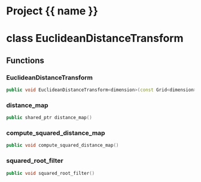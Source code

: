 <script setup>
import {useRoute} from 'vitepress'
const {path} = useRoute()
const tokens = path.split('/')
const words = tokens[2].split('-');
for (let i = 0; i < words.length; i++) {
    words[i] = words[i].charAt(0).toUpperCase() + words[i].slice(1);
    words[i] = words[i].replace('geode', 'Geode')
}
const name = words.join('-');
</script>
# Project {{ name }}

# class EuclideanDistanceTransform


## Functions

### EuclideanDistanceTransform

```cpp
public void EuclideanDistanceTransform<dimension>(const Grid<dimension> & grid, absl::Span<const Index> grid_cell_id, string_view distance_map_name)
```


### distance_map

```cpp
public shared_ptr distance_map()
```


### compute_squared_distance_map

```cpp
public void compute_squared_distance_map()
```

### squared_root_filter

```cpp
public void squared_root_filter()
```




